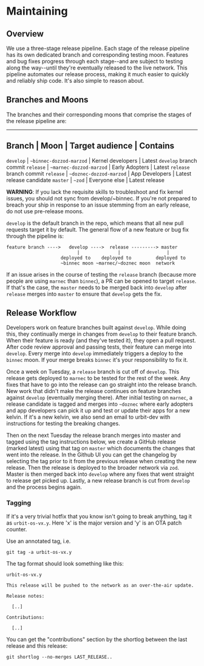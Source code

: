 # Maintaining

## Overview

We use a three-stage release pipeline. Each stage of the release pipeline has
its own dedicated branch and corresponding testing moon. Features and bug fixes
progress through each stage--and are subject to testing along the way--until
they're eventually released to the live network. This pipeline automates our
release process, making it much easier to quickly and reliably ship code. It's
also simple to reason about.

## Branches and Moons

The branches and their corresponding moons that comprise the stages of the
release pipeline are:

----------------------------------------------------------------------------------------------
 Branch     |            Moon          |   Target audience   |            Contains
----------------------------------------------------------------------------------------------
`develop`   | `~binnec-dozzod-marzod`  | Kernel developers   | Latest `develop` branch commit
`release`   | `~marnec-dozzod-marzod`  | Early Adopters      | Latest `release` branch commit
`release`   | `~doznec-dozzod-marzod`  | App Developers      | Latest release candidate
`master`    | `~zod`                   | Everyone else       | Latest release

**WARNING**: If you lack the requisite skills to troubleshoot and fix kernel issues, you should not sync from develop/~binnec. If you're not prepared to breach your ship in response to an issue stemming from an early release, do not use pre-release moons.

`develop` is the default branch in the repo, which means that all new pull
requests target it by default. The general flow of a new feature or bug fix
through the pipeline is:

```console
feature branch ---->   develop ---->  release ---------> master
                          |              |                 |
                    deployed to    deployed to         deployed to
                    ~binnec moon ~marnec/~doznec moon  network
```

If an issue arises in the course of testing the `release` branch (because more
people are using `marnec` than `binnec`), a PR can be opened to target
`release`. If that's the case, the `master` needs to be merged back into
`develop` after `release` merges into `master` to ensure that `develop` gets the
fix.

## Release Workflow

Developers work on feature branches built against `develop`. While doing this,
they continually merge in changes from `develop` to their feature branch. When
their feature is ready (and they've tested it), they open a pull request. After
code review approval and passing tests, their feature can merge into `develop`.
Every merge into `develop` immediately triggers a deploy to the `binnec` moon.
If your merge breaks `binnec` it's your responsibility to fix it. 

Once a week on Tuesday, a `release` branch is cut off of `develop`. This release
gets deployed to `marnec` to be tested for the rest of the week. Any fixes that
have to go into the release can go straight into the release branch. New work
that didn't make the release continues on feature branches against `develop`
(eventually merging there). After initial testing on `marnec`, a release
candidate is tagged and merges into `~doznec` where early adopters and app
developers can pick it up and test or update their apps for a new kelvin. If
it's a new kelvin, we also send an email to urbit-dev with instructions for
testing the breaking changes.

Then on the next Tuesday the release branch merges into master and tagged using
the tag instructions below, we create a GitHub release (marked latest) using
that tag on `master` which documents the changes that went into the release. In
the Github UI you can get the changelog by selecting the tag prior to it from
the previous release when creating the new release. Then the release is deployed
to the broader network via `zod`. Master is then merged back into `develop`
where any fixes that went straight to release get picked up. Lastly, a new
release branch is cut from `develop` and the process begins again.

### Tagging

If it's a very trivial hotfix that you know isn't going to break anything, tag
it as `urbit-os-vx.y`.  Here 'x' is the major version and 'y' is an OTA patch
counter.

Use an annotated tag, i.e.

```
git tag -a urbit-os-vx.y
```

The tag format should look something like this:

```
urbit-os-vx.y

This release will be pushed to the network as an over-the-air update.

Release notes:

  [..]

Contributions:

  [..]
```

You can get the "contributions" section by the shortlog between the last release
and this release:

```
git shortlog --no-merges LAST_RELEASE..
```